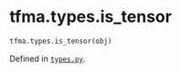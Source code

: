 <div itemscope itemtype="http://developers.google.com/ReferenceObject">
<meta itemprop="name" content="tfma.types.is_tensor" />
<meta itemprop="path" content="Stable" />
</div>

# tfma.types.is_tensor

``` python
tfma.types.is_tensor(obj)
```



Defined in [`types.py`](https://github.com/tensorflow/model-analysis/tree/master/tensorflow_model_analysis/types.py).

<!-- Placeholder for "Used in" -->

